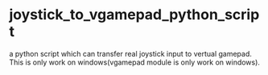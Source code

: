 # joystick_to_vgamepad_python_script
a python script which can transfer real joystick input to vertual gamepad. This is only work on windows(vgamepad module is only work on windows).

